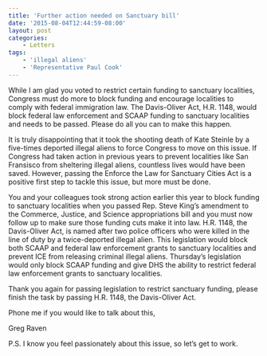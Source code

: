 ```yaml
---
title: 'Further action needed on Sanctuary bill'
date: '2015-08-04T12:44:59-08:00'
layout: post
categories:
    - Letters
tags:
    - 'illegal aliens'
    - 'Representative Paul Cook'
---
```


While I am glad you voted to restrict certain funding to sanctuary localities, Congress must do more to block funding and encourage localities to comply with federal immigration law. The Davis-Oliver Act, H.R. 1148, would block federal law enforcement and SCAAP funding to sanctuary localities and needs to be passed. Please do all you can to make this happen.

It is truly disappointing that it took the shooting death of Kate Steinle by a five-times deported illegal aliens to force Congress to move on this issue. If Congress had taken action in previous years to prevent localities like San Fransisco from sheltering illegal aliens, countless lives would have been saved. However, passing the Enforce the Law for Sanctuary Cities Act is a positive first step to tackle this issue, but more must be done.

You and your colleagues took strong action earlier this year to block funding to sanctuary localities when you passed Rep. Steve King’s amendment to the Commerce, Justice, and Science appropriations bill and you must now follow up to make sure those funding cuts make it into law. H.R. 1148, the Davis-Oliver Act, is named after two police officers who were killed in the line of duty by a twice-deported illegal alien. This legislation would block both SCAAP and federal law enforcement grants to sanctuary localities and prevent ICE from releasing criminal illegal aliens. Thursday’s legislation would only block SCAAP funding and give DHS the ability to restrict federal law enforcement grants to sanctuary localities.

Thank you again for passing legislation to restrict sanctuary funding, please finish the task by passing H.R. 1148, the Davis-Oliver Act.

Phone me if you would like to talk about this,

Greg Raven

P.S. I know you feel passionately about this issue, so let’s get to work.